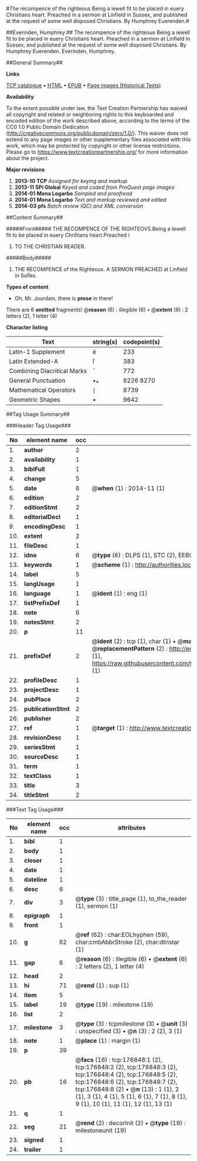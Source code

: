 #The recompence of the righteous Being a iewell fit to be placed in euery Christians heart. Preached in a sermon at Linfield in Sussex, and published at the request of some well disposed Christians. By Humphrey Euerenden.#

##Everinden, Humphrey.##
The recompence of the righteous Being a iewell fit to be placed in euery Christians heart. Preached in a sermon at Linfield in Sussex, and published at the request of some well disposed Christians. By Humphrey Euerenden.
Everinden, Humphrey.

##General Summary##

**Links**

[TCP catalogue](http://www.ota.ox.ac.uk/tcp/)  • 
[HTML](http://tei.it.ox.ac.uk/tcp/Texts-HTML/free/B13/B13495.html)  • 
[EPUB](http://tei.it.ox.ac.uk/tcp/Texts-EPUB/free/B13/B13495.epub) • 
[Page images (Historical Texts)](https://historicaltexts.jisc.ac.uk/eebo-99855670e)

**Availability**

To the extent possible under law, the Text Creation Partnership has waived all copyright and related or neighboring rights to this keyboarded and encoded edition of the work described above, according to the terms of the CC0 1.0 Public Domain Dedication (http://creativecommons.org/publicdomain/zero/1.0/). This waiver does not extend to any page images or other supplementary files associated with this work, which may be protected by copyright or other license restrictions. Please go to https://www.textcreationpartnership.org/ for more information about the project.

**Major revisions**

1. __2013-10__ __TCP__ *Assigned for keying and markup*
1. __2013-11__ __SPi Global__ *Keyed and coded from ProQuest page images*
1. __2014-01__ __Mona Logarbo__ *Sampled and proofread*
1. __2014-01__ __Mona Logarbo__ *Text and markup reviewed and edited*
1. __2014-03__ __pfs__ *Batch review (QC) and XML conversion*

##Content Summary##

#####Front#####
THE RECOMPENCE OF THE RIGHTEOVS.Being a Iewell fit to be placed in euery Chriſtians heart.Preached i
1. TO THE CHRISTIAN READER.

#####Body#####

1. THE RECOMPENCE of the Righteous. A SERMON PREACHED at Linfield in Suſſex.

**Types of content**

  * Oh, Mr. Jourdain, there is **prose** in there!

There are 6 **omitted** fragments! 
 @__reason__ (6) : illegible (6)  •  @__extent__ (6) : 2 letters (2), 1 letter (4)

**Character listing**


|Text|string(s)|codepoint(s)|
|---|---|---|
|Latin-1 Supplement|é|233|
|Latin Extended-A|ſ|383|
|Combining             Diacritical Marks|̄|772|
|General Punctuation|•⁎|8226 8270|
|Mathematical Operators|∣|8739|
|Geometric Shapes|▪|9642|

##Tag Usage Summary##

###Header Tag Usage###

|No|element name|occ|attributes|
|---|---|---|---|
|1.|__author__|2||
|2.|__availability__|1||
|3.|__biblFull__|1||
|4.|__change__|5||
|5.|__date__|8| @__when__ (1) : 2014-11 (1)|
|6.|__edition__|2||
|7.|__editionStmt__|2||
|8.|__editorialDecl__|1||
|9.|__encodingDesc__|1||
|10.|__extent__|2||
|11.|__fileDesc__|1||
|12.|__idno__|6| @__type__ (6) : DLPS (1), STC (2), EEBO-CITATION (1), PROQUEST (1), VID (1)|
|13.|__keywords__|1| @__scheme__ (1) : http://authorities.loc.gov/ (1)|
|14.|__label__|5||
|15.|__langUsage__|1||
|16.|__language__|1| @__ident__ (1) : eng (1)|
|17.|__listPrefixDef__|1||
|18.|__note__|6||
|19.|__notesStmt__|2||
|20.|__p__|11||
|21.|__prefixDef__|2| @__ident__ (2) : tcp (1), char (1)  •  @__matchPattern__ (2) : ([0-9\-]+):([0-9IVX]+) (1), (.+) (1)  •  @__replacementPattern__ (2) : http://eebo.chadwyck.com/downloadtiff?vid=$1&page=$2 (1), https://raw.githubusercontent.com/textcreationpartnership/Texts/master/tcpchars.xml#$1 (1)|
|22.|__profileDesc__|1||
|23.|__projectDesc__|1||
|24.|__pubPlace__|2||
|25.|__publicationStmt__|2||
|26.|__publisher__|2||
|27.|__ref__|1| @__target__ (1) : http://www.textcreationpartnership.org/docs/. (1)|
|28.|__revisionDesc__|1||
|29.|__seriesStmt__|1||
|30.|__sourceDesc__|1||
|31.|__term__|1||
|32.|__textClass__|1||
|33.|__title__|3||
|34.|__titleStmt__|2||


###Text Tag Usage###

|No|element name|occ|attributes|
|---|---|---|---|
|1.|__bibl__|1||
|2.|__body__|1||
|3.|__closer__|1||
|4.|__date__|1||
|5.|__dateline__|1||
|6.|__desc__|6||
|7.|__div__|3| @__type__ (3) : title_page (1), to_the_reader (1), sermon (1)|
|8.|__epigraph__|1||
|9.|__front__|1||
|10.|__g__|62| @__ref__ (62) : char:EOLhyphen (59), char:cmbAbbrStroke (2), char:dtristar (1)|
|11.|__gap__|6| @__reason__ (6) : illegible (6)  •  @__extent__ (6) : 2 letters (2), 1 letter (4)|
|12.|__head__|2||
|13.|__hi__|71| @__rend__ (1) : sup (1)|
|14.|__item__|5||
|15.|__label__|19| @__type__ (19) : milestone (19)|
|16.|__list__|2||
|17.|__milestone__|3| @__type__ (3) : tcpmilestone (3)  •  @__unit__ (3) : unspecified (3)  •  @__n__ (3) : 2 (2), 3 (1)|
|18.|__note__|1| @__place__ (1) : margin (1)|
|19.|__p__|39||
|20.|__pb__|16| @__facs__ (16) : tcp:176848:1 (2), tcp:176848:2 (2), tcp:176848:3 (2), tcp:176848:4 (2), tcp:176848:5 (2), tcp:176848:6 (2), tcp:176848:7 (2), tcp:176848:8 (2)  •  @__n__ (13) : 1 (1), 2 (1), 3 (1), 4 (1), 5 (1), 6 (1), 7 (1), 8 (1), 9 (1), 10 (1), 11 (1), 12 (1), 13 (1)|
|21.|__q__|1||
|22.|__seg__|21| @__rend__ (2) : decorInit (2)  •  @__type__ (19) : milestoneunit (19)|
|23.|__signed__|1||
|24.|__trailer__|1||
